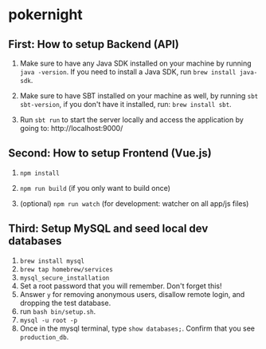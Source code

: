 # pokernight

## First: How to setup Backend (API)

1. Make sure to have any Java SDK installed on your machine by running `java -version`. If you need to install a Java SDK, run `brew install java-sdk`.

2. Make sure to have SBT installed on your machine as well, by running `sbt sbt-version`, if you don't have it installed, run:  `brew install sbt`.

3. Run `sbt run` to start the server locally and access the application by going to: http://localhost:9000/

## Second: How to setup Frontend (Vue.js)

1. `npm install`

2. `npm run build` (if you only want to build once)

3. (optional) `npm run watch` (for development: watcher on all app/js files)

## Third: Setup MySQL and seed local dev databases

1. `brew install mysql`
2. `brew tap homebrew/services`
3. `mysql_secure_installation`
4. Set a root password that you will remember. Don't forget this!
5. Answer `y` for removing anonymous users, disallow remote login, and dropping the test database.
6. run `bash bin/setup.sh`.
7. `mysql -u root -p`
8. Once in the mysql terminal, type `show databases;`. Confirm that you see `production_db`.
